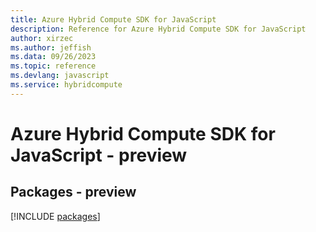 ```yaml
---
title: Azure Hybrid Compute SDK for JavaScript
description: Reference for Azure Hybrid Compute SDK for JavaScript
author: xirzec
ms.author: jeffish
ms.data: 09/26/2023
ms.topic: reference
ms.devlang: javascript
ms.service: hybridcompute
---
```

# Azure Hybrid Compute SDK for JavaScript - preview
## Packages - preview
[!INCLUDE [packages](hybrid-compute-index.md)]